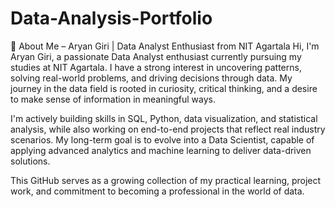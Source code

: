 # Data-Analysis-Portfolio


👋 About Me – Aryan Giri | Data Analyst Enthusiast from NIT Agartala
Hi, I'm Aryan Giri, a passionate Data Analyst enthusiast currently pursuing my studies at NIT Agartala. I have a strong interest in uncovering patterns, solving real-world problems, and driving decisions through data. My journey in the data field is rooted in curiosity, critical thinking, and a desire to make sense of information in meaningful ways.

I'm actively building skills in SQL, Python, data visualization, and statistical analysis, while also working on end-to-end projects that reflect real industry scenarios. My long-term goal is to evolve into a Data Scientist, capable of applying advanced analytics and machine learning to deliver data-driven solutions.

This GitHub serves as a growing collection of my practical learning, project work, and commitment to becoming a professional in the world of data.
